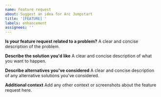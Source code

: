 ```yaml
---
name: Feature request
about: Suggest an idea for Arc Jumpstart
title: '[FEATURE] '
labels: enhancement
assignees: ''
---
```


**Is your feature request related to a problem?**
A clear and concise description of the problem.

**Describe the solution you'd like**
A clear and concise description of what you want to happen.

**Describe alternatives you've considered**
A clear and concise description of any alternative solutions you've considered.

**Additional context**
Add any other context or screenshots about the feature request here.
